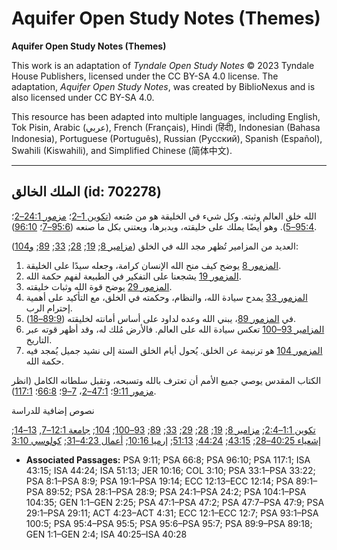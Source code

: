 # Aquifer Open Study Notes (Themes)

**Aquifer Open Study Notes (Themes)**

This work is an adaptation of *Tyndale Open Study Notes* © 2023 Tyndale House Publishers, licensed under the CC BY\-SA 4\.0 license. The adaptation, *Aquifer Open Study Notes*, was created by BiblioNexus and is also licensed under CC BY\-SA 4\.0\.

This resource has been adapted into multiple languages, including English, Tok Pisin, Arabic (عربي), French (Français), Hindi (हिंदी), Indonesian (Bahasa Indonesia), Portuguese (Português), Russian (Русский), Spanish (Español), Swahili (Kiswahili), and Simplified Chinese (简体中文).



--------------------------------

## الملك الخالق (id: 702278)

الله خلق العالم وثبته. وكل شيء في الخليقة هو من صُنعه ([تكوين 1–2](https://ref.ly/Gen1:1-Gen2:25)؛ [مزمور 24:1–2](https://ref.ly/Ps24:1-Ps24:2)؛ [95:4–5](https://ref.ly/Ps95:4-Ps95:5)). وهو أيضًا يملك على خليقته، ويدبرها، ويعتني بكل ما صنعه ([95:6–7](https://ref.ly/Ps95:6-Ps95:7)؛ [96:10](https://ref.ly/Ps96:10)).

العديد من المزامير تُظهر مجد الله في الخلق ([مزامير 8](https://ref.ly/Ps8:1-Ps8:9); [19](https://ref.ly/Ps19:1-Ps19:14); [28](https://ref.ly/Ps28:1-Ps28:9); [33](https://ref.ly/Ps33:1-Ps33:22); [89](https://ref.ly/Ps89:1-Ps89:52); [و104](https://ref.ly/Ps104:1-Ps104:35)):

1. [المزمور 8](https://ref.ly/Ps8:1-Ps8:9) يوضح كيف منح الله الإنسان كرامة، وجعله سيدًا على الخليقة.
2. [المزمور 19](https://ref.ly/Ps19:1-Ps19:14) يشجعنا على التفكير في الطبيعة لفهم حكمة الله.
3. [المزمور 29](https://ref.ly/Ps29:1-Ps29:11) يوضح قوة الله وثبات خليقته.
4. [المزمور 33](https://ref.ly/Ps33:1-Ps33:22) يمدح سيادة الله، والنظام، وحكمته في الخلق، مع التأكيد على أهمية إحترام الرب.
5. في [المزمور 89](https://ref.ly/Ps89:1-Ps89:52)، يبني الله وعده لداود على أساس أمانته لخليقته ([89:9–18](https://ref.ly/Ps89:9-Ps89:18)).
6. [المزامير 93–100](https://ref.ly/Ps93:1-Ps100:5) تعكس سيادة الله على العالم. فالأرض مُلك له، وقد أظهر قوته عبر التاريخ.
7. [المزمور 104](https://ref.ly/Ps104:1-Ps104:35) هو ترنيمة عن الخلق. يُحول أيام الخلق الستة إلى نشيد جميل يُمجد فيه حكمة الله.

الكتاب المقدس يوصي جميع الأمم أن تعترف بالله وتسبحه، وتقبل سلطانه الكامل (انظر [مزمور 9:11](https://ref.ly/Ps9:11)؛ [47:1–2](https://ref.ly/Ps47:1-Ps47:2)، [7–9](https://ref.ly/Ps47:7-Ps47:9)؛ [66:8](https://ref.ly/Ps66:8)؛ [117:1](https://ref.ly/Ps117:1)).

نصوص إضافية للدراسة

[تكوين 1:1–2:4](https://ref.ly/Gen1:1-Gen2:4); [مزامير 8](https://ref.ly/Ps8:1-Ps8:9); [19](https://ref.ly/Ps19:1-Ps19:14); [28](https://ref.ly/Ps28:1-Ps28:9); [29](https://ref.ly/Ps29:1-Ps29:11); [33](https://ref.ly/Ps33:1-Ps33:22); [89](https://ref.ly/Ps89:1-Ps89:52); [93–100](https://ref.ly/Ps93:1-Ps100:5); [104](https://ref.ly/Ps104:1-Ps104:35); [جامعة 12:1–7](https://ref.ly/Eccl12:1-Eccl12:7), [13–14](https://ref.ly/Eccl12:13-Eccl12:14); [إشعياء 40:25–28](https://ref.ly/Isa40:25-Isa40:28); [43:15](https://ref.ly/Isa43:15); [44:24](https://ref.ly/Isa44:24); [51:13](https://ref.ly/Isa51:13); [إرميا 10:16](https://ref.ly/Jer10:16); [أعمال 4:23–31](https://ref.ly/Acts4:23-Acts4:31); [كولوسي 3:10](https://ref.ly/Col3:10)

* **Associated Passages:** PSA 9:11; PSA 66:8; PSA 96:10; PSA 117:1; ISA 43:15; ISA 44:24; ISA 51:13; JER 10:16; COL 3:10; PSA 33:1–PSA 33:22; PSA 8:1–PSA 8:9; PSA 19:1–PSA 19:14; ECC 12:13–ECC 12:14; PSA 89:1–PSA 89:52; PSA 28:1–PSA 28:9; PSA 24:1–PSA 24:2; PSA 104:1–PSA 104:35; GEN 1:1–GEN 2:25; PSA 47:1–PSA 47:2; PSA 47:7–PSA 47:9; PSA 29:1–PSA 29:11; ACT 4:23–ACT 4:31; ECC 12:1–ECC 12:7; PSA 93:1–PSA 100:5; PSA 95:4–PSA 95:5; PSA 95:6–PSA 95:7; PSA 89:9–PSA 89:18; GEN 1:1–GEN 2:4; ISA 40:25–ISA 40:28

